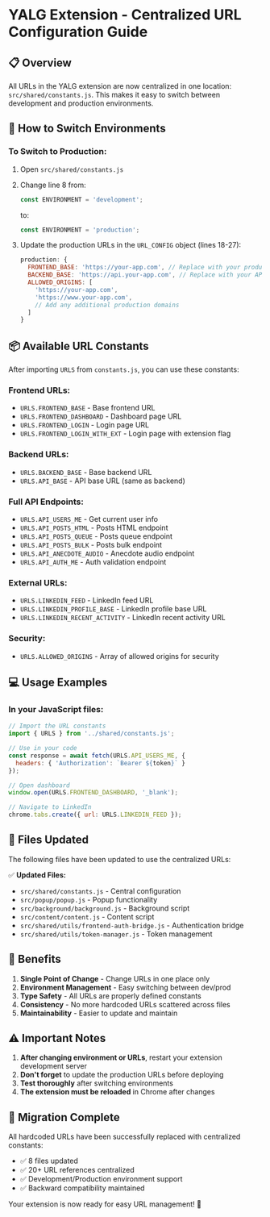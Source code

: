 # YALG Extension - Centralized URL Configuration Guide

## 📋 Overview

All URLs in the YALG extension are now centralized in one location: `src/shared/constants.js`. This makes it easy to switch between development and production environments.

## 🔧 How to Switch Environments

### To Switch to Production:

1. Open `src/shared/constants.js`
2. Change line 8 from:
   ```javascript
   const ENVIRONMENT = 'development';
   ```
   to:
   ```javascript
   const ENVIRONMENT = 'production';
   ```

3. Update the production URLs in the `URL_CONFIG` object (lines 18-27):
   ```javascript
   production: {
     FRONTEND_BASE: 'https://your-app.com', // Replace with your production URL
     BACKEND_BASE: 'https://api.your-app.com', // Replace with your API URL
     ALLOWED_ORIGINS: [
       'https://your-app.com',
       'https://www.your-app.com',
       // Add any additional production domains
     ]
   }
   ```

## 📦 Available URL Constants

After importing `URLS` from `constants.js`, you can use these constants:

### Frontend URLs:
- `URLS.FRONTEND_BASE` - Base frontend URL
- `URLS.FRONTEND_DASHBOARD` - Dashboard page URL
- `URLS.FRONTEND_LOGIN` - Login page URL
- `URLS.FRONTEND_LOGIN_WITH_EXT` - Login page with extension flag

### Backend URLs:
- `URLS.BACKEND_BASE` - Base backend URL
- `URLS.API_BASE` - API base URL (same as backend)

### Full API Endpoints:
- `URLS.API_USERS_ME` - Get current user info
- `URLS.API_POSTS_HTML` - Posts HTML endpoint
- `URLS.API_POSTS_QUEUE` - Posts queue endpoint
- `URLS.API_POSTS_BULK` - Posts bulk endpoint
- `URLS.API_ANECDOTE_AUDIO` - Anecdote audio endpoint
- `URLS.API_AUTH_ME` - Auth validation endpoint

### External URLs:
- `URLS.LINKEDIN_FEED` - LinkedIn feed URL
- `URLS.LINKEDIN_PROFILE_BASE` - LinkedIn profile base URL
- `URLS.LINKEDIN_RECENT_ACTIVITY` - LinkedIn recent activity URL

### Security:
- `URLS.ALLOWED_ORIGINS` - Array of allowed origins for security

## 💻 Usage Examples

### In your JavaScript files:

```javascript
// Import the URL constants
import { URLS } from '../shared/constants.js';

// Use in your code
const response = await fetch(URLS.API_USERS_ME, {
  headers: { 'Authorization': `Bearer ${token}` }
});

// Open dashboard
window.open(URLS.FRONTEND_DASHBOARD, '_blank');

// Navigate to LinkedIn
chrome.tabs.create({ url: URLS.LINKEDIN_FEED });
```

## 📁 Files Updated

The following files have been updated to use the centralized URLs:

✅ **Updated Files:**
- `src/shared/constants.js` - Central configuration
- `src/popup/popup.js` - Popup functionality
- `src/background/background.js` - Background script
- `src/content/content.js` - Content script
- `src/shared/utils/frontend-auth-bridge.js` - Authentication bridge
- `src/shared/utils/token-manager.js` - Token management

## 🚀 Benefits

1. **Single Point of Change** - Change URLs in one place only
2. **Environment Management** - Easy switching between dev/prod
3. **Type Safety** - All URLs are properly defined constants
4. **Consistency** - No more hardcoded URLs scattered across files
5. **Maintainability** - Easier to update and maintain

## ⚠️ Important Notes

1. **After changing environment or URLs**, restart your extension development server
2. **Don't forget** to update the production URLs before deploying
3. **Test thoroughly** after switching environments
4. **The extension must be reloaded** in Chrome after changes

## 🔄 Migration Complete

All hardcoded URLs have been successfully replaced with centralized constants:

- ✅ 8 files updated
- ✅ 20+ URL references centralized
- ✅ Development/Production environment support
- ✅ Backward compatibility maintained

Your extension is now ready for easy URL management! 🎉 